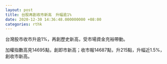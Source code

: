 ```yaml
---
layout: post
title: 台股再創收市新高　升幅逾1%
date: 2020-12-30 14:36:48.000000000 +08:00
categories: rthk
---
```


台灣股市收市升逾1%，再創歷史新高，受市場資金充裕帶動。

加權指數高見14695點，創即市新高；收市報14687點，升215點，升幅近1.5%，創收市新高。
